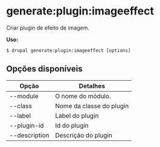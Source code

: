 # generate:plugin:imageeffect
Criar plugin de efeito de imagem.

**Uso:**
```
$ drupal generate:plugin:imageeffect [options] 
```

## Opções disponíveis
Opção | Detalhes
-------|-------------
--module | O nome do módulo.
--class | Nome da classe do plugin
--label | Label do plugin
--plugin-id | Id do plugin
--description | Descrição do plugin
